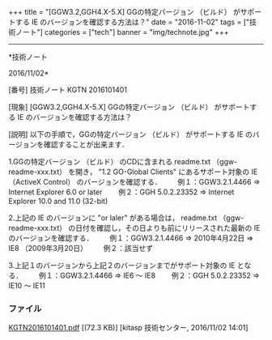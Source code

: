 ﻿+++
title = "[GGW3.2,GGH4.X-5.X] GGの特定バージョン （ビルド） がサポートする IE のバージョンを確認する方法は？"
date = "2016-11-02"
tags = ["技術ノート"]
categories = ["tech"]
banner = "img/technote.jpg"
+++

-----------------------------------------------------------------------------------------------------------------------------

*技術ノート

2016/11/02*


[番号]
技術ノート KGTN 2016101401

[現象]
[GGW3.2,GGH4.X-5.X] GGの特定バージョン （ビルド） がサポートする IE
のバージョンを確認する方法は？

[説明]
以下の手順で，GGの特定バージョン （ビルド） がサポートする IE
のバージョンを確認することが出来ます．

1.GGの特定バージョン （ビルド） のCDに含まれる readme.txt
（ggw-readme-xxx.txt） を開き， "1.2 GO-Global Clients"
にあるサポート対象の IE （ActiveX Control） のバージョンを確認する．
　　例１：GGW3.2.1.4466 ⇒ Internet Explorer 6.0 or later
　　例２：GGH 5.0.2.23352 ⇒ Internet Explorer 10.0 and 11.0 (32-bit)

2.上記の IE のバージョンに "or laler" がある場合は， readme.txt
（ggw-readme-xxx.txt）
の日付を確認し，その日よりも前にリリースされた最新の IE
のバージョンを確認する．
　　例１：GGW3.2.1.4466 ⇒ 2010年4月22日 ⇒ IE8 （2009年3月20日）
　　例２：該当せず

3.上記１のバージョンから上記２のバージョンまでがサポート対象の IE
となる．
　　例１：GGW3.2.1.4466 ⇒ IE6 ～ IE8
　　例２：GGH 5.0.2.23352 ⇒ IE10 ～ IE11


### ファイル

 
 


[KGTN2016101401.pdf](http://techreport.kitasp.net/attachments/download/3142/KGTN2016101401.pdf)
 [(72.3 KB)] [kitasp 技術センター, 2016/11/02
14:01]


 


 


